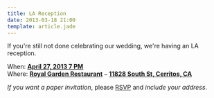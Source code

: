```yaml
---
title: LA Reception
date: 2013-03-18 21:00
template: article.jade
---
```


If you're still not done celebrating our wedding, we're having an LA reception.

When: **[April 27, 2013 7 PM][4]**<br/>
Where: **[Royal Garden Restaurant][1]** – **[11828 South St, Cerritos,
CA][2]**

*If you want a paper invitation*, please [RSVP][3] and *include your address*.

[1]: http://royalgardenla.com
[2]: https://maps.google.com/maps?client=safari&oe=UTF-8&ie=UTF-8&q=royal+garden+restaurant+cerritos+ca&fb=1&gl=us&hq=royal+garden+restaurant&hnear=0x80dd2d00f75b384b:0xe499548dd933e01,Cerritos,+CA&cid=0,0,13713278177950207981&ei=O0cTUdqjEqiEjAKZioHYAw&ved=0CJcBEPwSMAE
[3]: /rsvp
[4]: /news/la-reception/invite.ics
